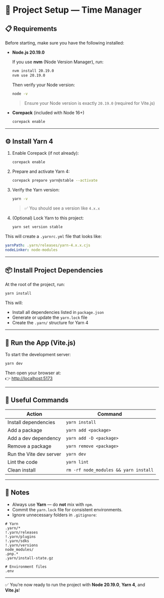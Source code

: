 # 🧶 Project Setup — Time Manager

## 📋 Requirements

Before starting, make sure you have the following installed:

- **Node.js 20.19.0**

  If you use **nvm** (Node Version Manager), run:
  ```bash
  nvm install 20.19.0
  nvm use 20.19.0
  ```

  Then verify your Node version:
  ```bash
  node -v
  ```
  > Ensure your Node version is exactly `20.19.0` (required for Vite.js)

- **Corepack** (included with Node 16+)
  ```bash
  corepack enable
  ```

---

## ⚙️ Install Yarn 4

1. Enable Corepack (if not already):
   ```bash
   corepack enable
   ```

2. Prepare and activate Yarn 4:
   ```bash
   corepack prepare yarn@stable --activate
   ```

3. Verify the Yarn version:
   ```bash
   yarn -v
   ```
   > ✅ You should see a version like `4.x.x`

4. (Optional) Lock Yarn to this project:
   ```bash
   yarn set version stable
   ```

This will create a `.yarnrc.yml` file that looks like:
```yaml
yarnPath: .yarn/releases/yarn-4.x.x.cjs
nodeLinker: node-modules
```

---

## 📦 Install Project Dependencies

At the root of the project, run:
```bash
yarn install
```

This will:
- Install all dependencies listed in `package.json`
- Generate or update the `yarn.lock` file
- Create the `.yarn/` structure for Yarn 4

---

## 🚀 Run the App (Vite.js)

To start the development server:
```bash
yarn dev
```

Then open your browser at:  
👉 [http://localhost:5173](http://localhost:5173)

---

## 🧰 Useful Commands

| Action | Command |
|--------|----------|
| Install dependencies | `yarn install` |
| Add a package | `yarn add <package>` |
| Add a dev dependency | `yarn add -D <package>` |
| Remove a package | `yarn remove <package>` |
| Run the Vite dev server | `yarn dev` |
| Lint the code | `yarn lint` |
| Clean install | `rm -rf node_modules && yarn install` |

---

## 🧠 Notes

- Always use **Yarn** — do **not** mix with `npm`.
- Commit the `yarn.lock` file for consistent environments.
- Ignore unnecessary folders in `.gitignore`:

```gitignore
# Yarn
.yarn/*
!.yarn/releases
!.yarn/plugins
!.yarn/sdks
!.yarn/versions
node_modules/
.pnp.*
.yarn/install-state.gz

# Environment files
.env
```

---

✅ You’re now ready to run the project with **Node 20.19.0**, **Yarn 4**, and **Vite.js**!
